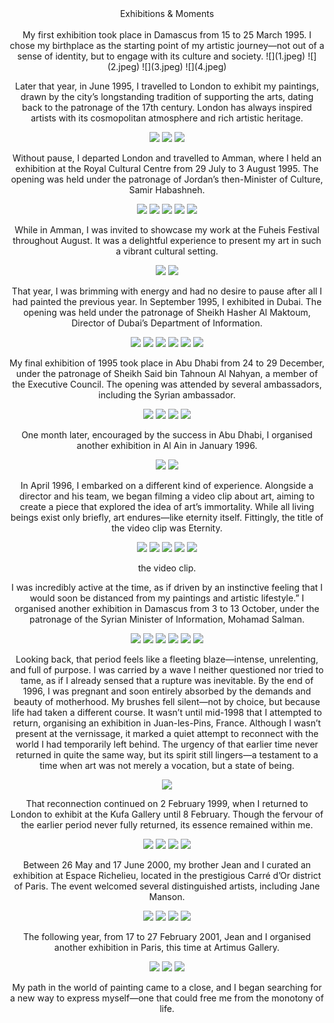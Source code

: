 <center>Exhibitions & Moments<center>
<br/>
My first exhibition took place in Damascus from 15 to 25 March 1995. I chose my birthplace as the starting point of my artistic journey—not out of a sense of identity, but to engage with its culture and society.
![](1.jpeg)
![](2.jpeg)
![](3.jpeg)
![](4.jpeg)

Later that year, in June 1995, I travelled to London to exhibit my paintings, drawn by the city’s longstanding tradition of supporting the arts, dating back to the patronage of the 17th century. London has always inspired artists with its cosmopolitan atmosphere and rich artistic heritage.

![](5.jpeg)
![](6.jpeg)
![](7.jpeg)

Without pause, I departed London and travelled to Amman, where I held an exhibition at the Royal Cultural Centre from 29 July to 3 August 1995. The opening was held under the patronage of Jordan’s then-Minister of Culture, Samir Habashneh.

![](8.jpeg)
![](9.jpeg)
![](10.jpeg)
![](11.jpeg)
![](12.jpeg)

While in Amman, I was invited to showcase my work at the Fuheis Festival throughout August. It was a delightful experience to present my art in such a vibrant cultural setting.

![](13.jpeg)
![](14.jpeg)

That year, I was brimming with energy and had no desire to pause after all I had painted the previous year. In September 1995, I exhibited in Dubai. The opening was held under the patronage of Sheikh Hasher Al Maktoum, Director of Dubai’s Department of Information.

![](15.jpeg)
![](16.jpeg)
![](17.jpeg)
![](18.jpeg)
![](19.jpeg)
![](20.jpeg)

My final exhibition of 1995 took place in Abu Dhabi from 24 to 29 December, under the patronage of Sheikh Said bin Tahnoun Al Nahyan, a member of the Executive Council. The opening was attended by several ambassadors, including the Syrian ambassador.

![](21.jpeg)
![](22.jpeg)
![](23.jpeg)
![](24.jpeg)

One month later, encouraged by the success in Abu Dhabi, I organised another exhibition in Al Ain in January 1996.

![](25.jpeg)
![](26.jpeg)

In April 1996, I embarked on a different kind of experience. Alongside a director and his team, we began filming a video clip about art, aiming to create a piece that explored the idea of art’s immortality. While all living beings exist only briefly, art endures—like eternity itself. Fittingly, the title of the video clip was Eternity.

![](27.jpeg)
![](28.jpeg)
![](29.jpeg)
![](30.jpeg)
![](31.jpeg)

the video clip.

I was incredibly active at the time, as if driven by an instinctive feeling that I would soon be distanced from my paintings and artistic lifestyle.” I organised another exhibition in 
Damascus from 3 to 13 October, under the patronage of the Syrian Minister of Information, Mohamad Salman.

![](33.jpeg)
![](34.jpeg)
![](35.jpeg)
![](36.jpeg)
![](37.jpeg)
![](38.jpeg)

Looking back, that period feels like a fleeting blaze—intense, unrelenting, and full of purpose. I was carried by a wave I neither questioned nor tried to tame, as if I already sensed that a rupture was inevitable. By the end of 1996, I was pregnant and soon entirely absorbed by the demands and beauty of motherhood. My brushes fell silent—not by choice, but because life had taken a different course.
It wasn’t until mid-1998 that I attempted to return, organising an exhibition in Juan-les-Pins, France. Although I wasn’t present at the vernissage, it marked a quiet attempt to reconnect with the world I had temporarily left behind. The urgency of that earlier time never returned in quite the same way, but its spirit still lingers—a testament to a time when art was not merely a vocation, but a state of being.

![](39.jpeg)

That reconnection continued on 2 February 1999, when I returned to London to exhibit at the Kufa Gallery until 8 February. Though the fervour of the earlier period never fully returned, its essence remained within me.

![](40.jpeg)
![](41.jpeg)
![](42.jpeg)
![](43.jpeg)

Between 26 May and 17 June 2000, my brother Jean and I curated an exhibition at Espace Richelieu, located in the prestigious Carré d’Or district of Paris. The event welcomed several distinguished artists, including Jane Manson.

![](44.jpeg)
![](45.jpeg)
![](46.jpeg)
![](47.jpeg)

The following year, from 17 to 27 February 2001, Jean and I organised another exhibition in Paris, this time at Artimus Gallery.

![](48.jpeg)
![](49.jpeg)
![](50.jpeg)

My path in the world of painting came to a close, and I began searching for a new way to express myself—one that could free me from the monotony of life.
